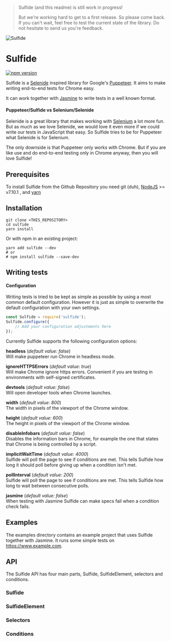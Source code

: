 > Sulfide (and this readme) is still work in progress!
>
> But we're working hard to get to a first release. So please come back.
> If you can't wait, feel free to test the current state of the library.
> Do not hesitate to send us you're feedback.

![Sulfide](https://rotous.github.io/sulfide/images/logo.png "Sulfide")
# Sulfide
[![npm version](https://badge.fury.io/js/sulfide.svg)](https://badge.fury.io/js/sulfide)

Sulfide is a [Selenide](http://selenide.org/) inspired library for Google's [Puppeteer](https://github.com/GoogleChrome/puppeteer).
It aims to make writing end-to-end tests for Chrome easy.

It can work together with [Jasmine](https://jasmine.github.io/) to write tests in a well known format.

#### Puppeteer/Sulfide vs Selenium/Selenide
Selenide is a great library that makes working with [Selenium]() a lot more fun. But as much as we love Selenide, we would
love it even more if we could write our tests in JavaScript that easy. So Sulfide tries to be for Puppeteer what Selenide
is for Selenium.

The only downside is that Puppeteer only works with Chrome. But if you are like use and do end-to-end testing only in Chrome
anyway, then you will love Sulfide!

## Prerequisites
To install Sulfide from the Github Repository you need git (duh), [NodeJS](https://nodejs.org/) >= v7.10.1 , and
[yarn](https://yarnpkg.com/)

## Installation
```
git clone <THIS_REPOSITORY>
cd sulfide
yarn install
```

Or with npm in an existing project:
```
yarn add sulfide --dev
# or
# npm install sulfide --save-dev
```

## Writing tests

#### Configuration
Writing tests is tried to be kept as simple as possible by using a most common default configuration. However it is just
as simple to overwrite the default configuration with your own settings.

```javascript
const Sulfide = require('sulfide');
Sulfide.configure({
    // Add your configuration adjustments here
});
```

Currently Sulfide supports the following configuration options:

**headless** (_default value: false_)<br/>
Will make puppeteer run Chrome in headless mode.

**ignoreHTTPSErrors** (_default value: true_)<br/>
Will make Chrome ignore https errors. Convenient if you are testing in environments with self-signed certificates.

**devtools** (_default value: false_)<br/>
Will open developer tools when Chrome launches.

**width** (_default value: 800_)<br/>
The width in pixels of the viewport of the Chrome window.

**height** (_default value: 600_)<br/>
The height in pixels of the viewport of the Chrome window.

**disableInfobars** (_default value: false_)<br/>
Disables the information bars in Chrome, for example the one that states that Chrome is being controlled by a script.

**implicitWaitTime** (_default value: 4000_)<br/>
Sulfide will poll the page to see if conditions are met. This tells Sulfide how long it should poll before giving up when
a condition isn't met.

**pollInterval** (_default value: 200_)<br/>
Sulfide will poll the page to see if conditions are met. This tells Sulfide how long to wait between consecutive polls.

**jasmine** (_default value: false_)<br/>
When testing with Jasmine Sulfide can make specs fail when a condition check fails.

## Examples
The examples directory contains an example project that uses Sulfide together with Jasmine. It runs some simple tests on
https://www.example.com.

## API
The Sulfide API has four main parts, Sulfide, SulfideElement, selectors and conditions.

### Sulfide

### SulfideElement

### Selectors

### Conditions

